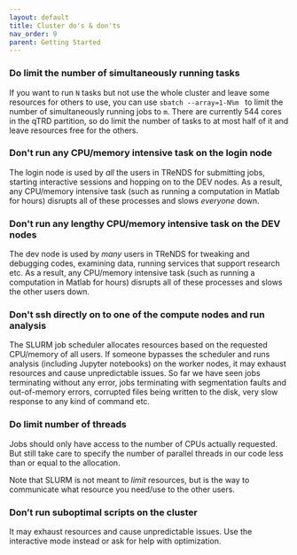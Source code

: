 ```yaml
---
layout: default
title: Cluster do's & don'ts
nav_order: 9
parent: Getting Started
---
```

### Do limit the number of simultaneously running tasks

If you want to run `N` tasks but not use the whole cluster and leave
some resources for others to use, you can use
`sbatch --array=1-N%m `<job submission script> to limit the number of
simultaneously running jobs to `m`. There are currently 544 cores in the
qTRD partition, so do limit the number of tasks to at most half of it
and leave resources free for the others.

### Don't run any CPU/memory intensive task on the login node

The login node is used by *all* the users in TReNDS for submitting jobs,
starting interactive sessions and hopping on to the DEV nodes. As a
result, any CPU/memory intensive task (such as running a computation in
Matlab for hours) disrupts all of these processes and slows *everyone*
down.

### Don't run any lengthy CPU/memory intensive task on the DEV nodes

The dev node is used by *many* users in TReNDS for tweaking and
debugging codes, examining data, running services that support research
etc. As a result, any CPU/memory intensive task (such as running a
computation in Matlab for hours) disrupts all of these processes and
slows the other users down.

### Don't ssh directly on to one of the compute nodes and run analysis

The SLURM job scheduler allocates resources based on the requested
CPU/memory of all users. If someone bypasses the scheduler and runs
analysis (including Jupyter notebooks) on the worker nodes, it may
exhaust resources and cause unpredictable issues. So far we have seen
jobs terminating without any error, jobs terminating with segmentation
faults and out-of-memory errors, corrupted files being written to the
disk, very slow response to any kind of command etc.

### Do limit number of threads

Jobs should only have access to the number of CPUs actually
requested. But still take care to specify the number of parallel threads in our code less than or equal to the allocation.

Note that SLURM is not meant to *limit* resources, but is the way to
communicate what resource you need/use to the other users.

### Don’t run suboptimal scripts on the cluster

It may exhaust resources and cause unpredictable issues. Use the
interactive mode instead or ask for help with optimization.